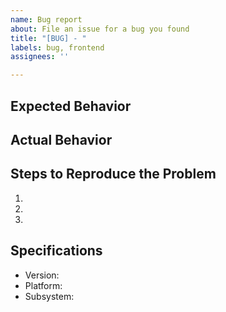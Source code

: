 ```yaml
---
name: Bug report
about: File an issue for a bug you found
title: "[BUG] - "
labels: bug, frontend
assignees: ''

---
```


## Expected Behavior


## Actual Behavior


## Steps to Reproduce the Problem

  1.
  1.
  1.

## Specifications

  - Version:
  - Platform:
  - Subsystem:
